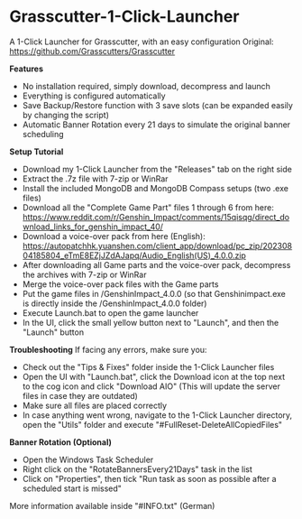 # Grasscutter-1-Click-Launcher
A 1-Click Launcher for Grasscutter, with an easy configuration
Original: https://github.com/Grasscutters/Grasscutter

**Features**

- No installation required, simply download, decompress and launch
- Everything is configured automatically
- Save Backup/Restore function with 3 save slots (can be expanded easily by changing the script)
- Automatic Banner Rotation every 21 days to simulate the original banner scheduling
  
**Setup Tutorial**

- Download my 1-Click Launcher from the "Releases" tab on the right side
- Extract the .7z file with 7-zip or WinRar
- Install the included MongoDB and MongoDB Compass setups (two .exe files)
- Download all the "Complete Game Part" files 1 through 6 from here: https://www.reddit.com/r/Genshin_Impact/comments/15qisqg/direct_download_links_for_genshin_impact_40/
- Download a voice-over pack from here (English): https://autopatchhk.yuanshen.com/client_app/download/pc_zip/20230804185804_eTmE8EZjJZdAJapq/Audio_English(US)_4.0.0.zip
- After downloading all Game parts and the voice-over pack, decompress the archives with 7-zip or WinRar
- Merge the voice-over pack files with the Game parts
- Put the game files in /GenshinImpact_4.0.0 (so that Genshinimpact.exe is directly inside the /GenshinImpact_4.0.0 folder)
- Execute Launch.bat to open the game launcher
- In the UI, click the small yellow button next to "Launch", and then the "Launch" button

**Troubleshooting**
If facing any errors, make sure you:
- Check out the "Tips & Fixes" folder inside the 1-Click Launcher files
- Open the UI with "Launch.bat", click the Download icon at the top next to the cog icon and click "Download AIO" (This will update the server files in case they are outdated)
- Make sure all files are placed correctly
- In case anything went wrong, navigate to the 1-Click Launcher directory, open the "Utils" folder and execute "#FullReset-DeleteAllCopiedFiles"

**Banner Rotation (Optional)**

- Open the Windows Task Scheduler
- Right click on the "RotateBannersEvery21Days" task in the list
- Click on "Properties", then tick "Run task as soon as possible after a scheduled start is missed"

More information available inside "#INFO.txt" (German)
